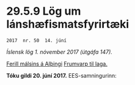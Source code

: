 # 29.5.9 Lög um lánshæfismatsfyrirtæki

`2017  nr. 50  14. júní`

_Íslensk lög 1. nóvember 2017 (útgáfa 147)._

[Ferill málsins á Alþingi](https://www.althingi.is/thingstorf/thingmalalistar-eftir-thingum/ferill/?ltg=146&mnr=401)
[Frumvarp til laga.](https://www.althingi.is/altext/146/s/0532.html)

**Tóku gildi 20. júní 2017.**
EES-samningurinn:

